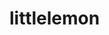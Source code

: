 # littlelemon

<!-- Booking:
http://127.0.0.1:8000/restaurant/booking/

Registration:
http://127.0.0.1:8000/restaurant/registration/ -->